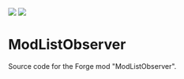 [![](http://cf.way2muchnoise.eu/full_modlistobserver_downloads.svg)](https://www.curseforge.com/minecraft/mc-mods/modlistobserver) [![](http://cf.way2muchnoise.eu/versions/For%20MC_modlistobserver_all.svg)](https://www.curseforge.com/minecraft/mc-mods/modlistobserver/files)

ModListObserver
=============

Source code for the Forge mod "ModListObserver".
